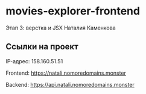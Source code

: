 # movies-explorer-frontend
Этап 3: верстка и JSX
Наталия Каменкова

## Ссылки на проект

IP-адрес: 158.160.51.51

Frontend: https://natali.nomoredomains.monster

Backend: https://api.natali.nomoredomains.monster